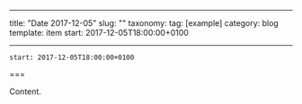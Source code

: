 
---
title: "Date 2017-12-05"
slug: ""
taxonomy:
tag: [example]
category: blog
template: item
start: 2017-12-05T18:00:00+0100

---

``start: 2017-12-05T18:00:00+0100``

===

Content.

